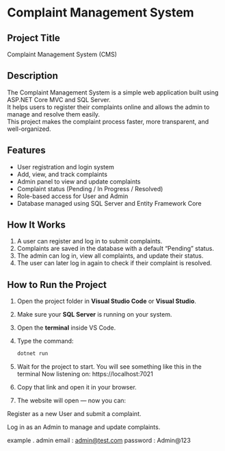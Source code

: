 # Complaint Management System

## Project Title
Complaint Management System (CMS)

## Description
The Complaint Management System is a simple web application built using ASP.NET Core MVC and SQL Server.  
It helps users to register their complaints online and allows the admin to manage and resolve them easily.  
This project makes the complaint process faster, more transparent, and well-organized.

## Features
- User registration and login system  
- Add, view, and track complaints  
- Admin panel to view and update complaints  
- Complaint status (Pending / In Progress / Resolved)  
- Role-based access for User and Admin  
- Database managed using SQL Server and Entity Framework Core  

## How It Works
1. A user can register and log in to submit complaints.  
2. Complaints are saved in the database with a default “Pending” status.  
3. The admin can log in, view all complaints, and update their status.  
4. The user can later log in again to check if their complaint is resolved.  

## How to Run the Project

1. Open the project folder in **Visual Studio Code** or **Visual Studio**.  
2. Make sure your **SQL Server** is running on your system.  
3. Open the **terminal** inside VS Code.  
4. Type the command:
   ```bash
   dotnet run

5. Wait for the project to start. You will see something like this in the terminal
Now listening on: https://localhost:7021

6. Copy that link and open it in your browser.

7. The website will open — now you can:

Register as a new User and submit a complaint.

Log in as an Admin to manage and update complaints.

example . admin email : admin@test.com
password : Admin@123